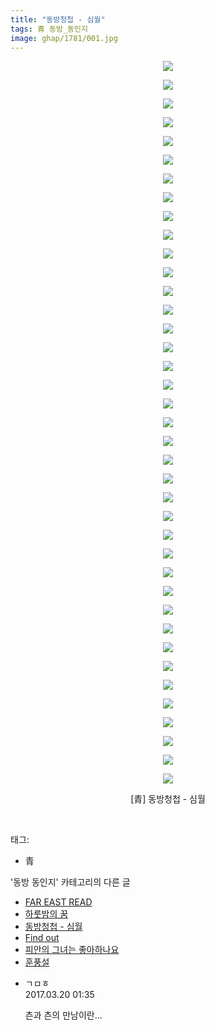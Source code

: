 ```yaml
---
title: "동방청첩 - 심월"
tags: 青 동방_동인지
image: ghap/1781/001.jpg
---
```

<div class="article">
<p style="text-align: center; clear: none; float: none;"><img src="{{ site.nasurl }}/ghap/1781/001.jpg"/></p>
<p style="text-align: center; clear: none; float: none;"><img src="{{ site.nasurl }}/ghap/1781/002.jpg"/></p>
<p style="text-align: center; clear: none; float: none;"><img src="{{ site.nasurl }}/ghap/1781/003.jpg"/></p>
<p style="text-align: center; clear: none; float: none;"><img src="{{ site.nasurl }}/ghap/1781/004.jpg"/></p>
<p style="text-align: center; clear: none; float: none;"><img src="{{ site.nasurl }}/ghap/1781/005.jpg"/></p>
<p style="text-align: center; clear: none; float: none;"><img src="{{ site.nasurl }}/ghap/1781/006.jpg"/></p>
<p style="text-align: center; clear: none; float: none;"><img src="{{ site.nasurl }}/ghap/1781/007.jpg"/></p>
<p style="text-align: center; clear: none; float: none;"><img src="{{ site.nasurl }}/ghap/1781/008.jpg"/></p>
<p style="text-align: center; clear: none; float: none;"><img src="{{ site.nasurl }}/ghap/1781/009.jpg"/></p>
<p style="text-align: center; clear: none; float: none;"><img src="{{ site.nasurl }}/ghap/1781/010.jpg"/></p>
<p style="text-align: center; clear: none; float: none;"><img src="{{ site.nasurl }}/ghap/1781/011.jpg"/></p>
<p style="text-align: center; clear: none; float: none;"><img src="{{ site.nasurl }}/ghap/1781/012.jpg"/></p>
<p style="text-align: center; clear: none; float: none;"><img src="{{ site.nasurl }}/ghap/1781/013.jpg"/></p>
<p style="text-align: center; clear: none; float: none;"><img src="{{ site.nasurl }}/ghap/1781/014.jpg"/></p>
<p style="text-align: center; clear: none; float: none;"><img src="{{ site.nasurl }}/ghap/1781/015.jpg"/></p>
<p style="text-align: center; clear: none; float: none;"><img src="{{ site.nasurl }}/ghap/1781/016.jpg"/></p>
<p style="text-align: center; clear: none; float: none;"><img src="{{ site.nasurl }}/ghap/1781/017.jpg"/></p>
<p style="text-align: center; clear: none; float: none;"><img src="{{ site.nasurl }}/ghap/1781/018.jpg"/></p>
<p style="text-align: center; clear: none; float: none;"><img src="{{ site.nasurl }}/ghap/1781/019.jpg"/></p>
<p style="text-align: center; clear: none; float: none;"><img src="{{ site.nasurl }}/ghap/1781/020.jpg"/></p>
<p style="text-align: center; clear: none; float: none;"><img src="{{ site.nasurl }}/ghap/1781/021.jpg"/></p>
<p style="text-align: center; clear: none; float: none;"><img src="{{ site.nasurl }}/ghap/1781/022.jpg"/></p>
<p style="text-align: center; clear: none; float: none;"><img src="{{ site.nasurl }}/ghap/1781/023.jpg"/></p>
<p style="text-align: center; clear: none; float: none;"><img src="{{ site.nasurl }}/ghap/1781/024.jpg"/></p>
<p style="text-align: center; clear: none; float: none;"><img src="{{ site.nasurl }}/ghap/1781/025.jpg"/></p>
<p style="text-align: center; clear: none; float: none;"><img src="{{ site.nasurl }}/ghap/1781/026.jpg"/></p>
<p style="text-align: center; clear: none; float: none;"><img src="{{ site.nasurl }}/ghap/1781/027.jpg"/></p>
<p style="text-align: center; clear: none; float: none;"><img src="{{ site.nasurl }}/ghap/1781/028.jpg"/></p>
<p style="text-align: center; clear: none; float: none;"><img src="{{ site.nasurl }}/ghap/1781/029.jpg"/></p>
<p style="text-align: center; clear: none; float: none;"><img src="{{ site.nasurl }}/ghap/1781/030.jpg"/></p>
<p style="text-align: center; clear: none; float: none;"><img src="{{ site.nasurl }}/ghap/1781/031.jpg"/></p>
<p style="text-align: center; clear: none; float: none;"><img src="{{ site.nasurl }}/ghap/1781/032.jpg"/></p>
<p style="text-align: center; clear: none; float: none;"><img src="{{ site.nasurl }}/ghap/1781/033.jpg"/></p>
<p style="text-align: center; clear: none; float: none;"><img src="{{ site.nasurl }}/ghap/1781/034.jpg"/></p>
<p style="text-align: center; clear: none; float: none;"><img src="{{ site.nasurl }}/ghap/1781/035.jpg"/></p>
<p style="text-align: center; clear: none; float: none;"><img src="{{ site.nasurl }}/ghap/1781/036.jpg"/></p>
<p style="text-align: center; clear: none; float: none;"><img src="{{ site.nasurl }}/ghap/1781/037.jpg"/></p>
<p style="text-align: center; clear: none; float: none;"><img src="{{ site.nasurl }}/ghap/1781/038.jpg"/></p>
<p style="text-align: center; clear: none; float: none;"><img src="{{ site.nasurl }}/ghap/1781/039.jpg"/></p>
<p style="text-align: center; clear: none; float: none;">[青] 동방청첩 - 심월</p>
<p><br/></p>
</div><div class="tagTrail">
<p>태그: </p>
<ul>
<li>青</li>
</ul>
</div><div class="another">
<p>'동방 동인지' 카테고리의 다른 글</p>
<ul>
<li><a href="/2016-08-23-ghap_1783">FAR EAST READ</a></li>
<li><a href="/2016-08-22-ghap_1782">하룻밤의 꿈</a></li>
<li><a href="/2016-08-22-ghap_1781">동방청첩 - 심월</a></li>
<li><a href="/2016-08-22-ghap_1780">Find out</a></li>
<li><a href="/2016-08-22-ghap_1779">피안의 그녀는 좋아하나요</a></li>
<li><a href="/2016-08-22-ghap_1778">훈풍설</a></li>
</ul>
</div><div class="cb_module cb_fluid">
<div class="cb_wrt cb_profile">
<div class="comment">
<ul>
<li class="cb_thumb_off" id="comment14943627">
<div class="cb_comment_area">
<div class="cb_info_area">
<div class="cb_section">
<span class="cb_nick_name">ㄱㅁㅎ</span>
</div>
<div class="cb_section">
<span class="cb_date">2017.03.20 01:35 </span>
</div>
</div>
<div class="cb_dsc_comment">
<p class="cb_dsc">
											츤과 츤의 만남이란...
										</p>
</div>
</div></li>
</ul>
</div>
</div><!-- commentList close -->
</div>